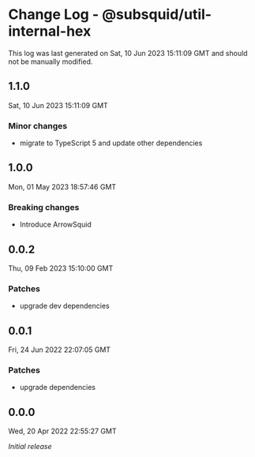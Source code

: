 # Change Log - @subsquid/util-internal-hex

This log was last generated on Sat, 10 Jun 2023 15:11:09 GMT and should not be manually modified.

## 1.1.0
Sat, 10 Jun 2023 15:11:09 GMT

### Minor changes

- migrate to TypeScript 5 and update other dependencies

## 1.0.0
Mon, 01 May 2023 18:57:46 GMT

### Breaking changes

- Introduce ArrowSquid

## 0.0.2
Thu, 09 Feb 2023 15:10:00 GMT

### Patches

- upgrade dev dependencies

## 0.0.1
Fri, 24 Jun 2022 22:07:05 GMT

### Patches

- upgrade dependencies

## 0.0.0
Wed, 20 Apr 2022 22:55:27 GMT

_Initial release_

